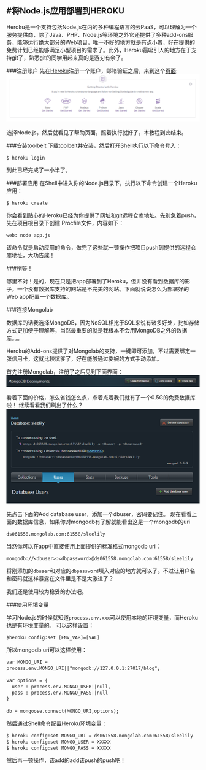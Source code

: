 #将Node.js应用部署到HEROKU
------------
Heroku是一个支持包括Node.js在内的多种编程语言的云PaaS，可以理解为一个服务提供商，除了Java、PHP、Node.js等环境之外它还提供了多种add-ons服务，能够运行绝大部分的Web项目，唯一不好的地方就是有点小贵，好在提供的免费计划已经能够满足小型项目的需求了。此外，Heroku最吸引人的地方在于支持git了，熟悉git的同学用起来真的是游刃有余了。

###注册账户
先在[Heroku][1]注册一个账户，邮箱验证之后，来到这个[页面][2]:
![apps][3]

选择Node.js，然后就看见了帮助页面，照着执行就好了，本教程到此结束。

###安装toolbelt
下载[toolbelt][4]并安装，然后打开Shell执行以下命令登入：

```
$ heroku login
```

到此已经完成了一小半了。

###部署应用
在Shell中进入你的Node.js目录下，执行以下命令创建一个Heroku应用：

```
$ heroku create
```

你会看到贴心的Heroku已经为你提供了网址和git远程仓库地址。先别急着push，先在项目根目录下创建
Procfile文件，内容如下：

```
web: node app.js
```

该命令就是启动应用的命令，做完了这些就一顿操作把项目push到提供的远程仓库地址，大功告成！

###稍等！

哪里不对！是的，现在只是把app部署到了Heroku，但并没有看到数据库的影子，一个没有数据库支持的网站是不完美的网站。下面就说说怎么为部署好的Web app配置一个数据库。

###连接Mongolab

数据库的话我选择MongoDB，因为NoSQL相比于SQL来说有诸多好处，比如存储方式更加便于理解等，当然最重要的就是我根本不会用MongoDB之外的数据库。。。

Heroku的Add-ons提供了对Mongolab的支持，一键即可添加，不过需要绑定一张信用卡，这就比较坑爹了，好在能够通过委婉的方式手动添加。

首先注册Mongolab，注册了之后见到下面界面：
![mongolab][5]

看着下面的价格，怎么省钱怎么点，点着点着我们就有了一个0.5G的免费数据库啦！
继续看看我们刷出了什么？
![newdb][6]

先点击下面的Add database user，添加一个dbuser，密码要记住。
现在看看上面的数据库信息，如果你对mongodb有了解就能看出这是一个mongodb的uri

```
ds061558.mongolab.com:61558/sleelily
```
当然你可以在app中直接使用上面提供的标准格式mongodb uri：

```
mongodb://<dbuser>:<dbpassword>@ds061558.mongolab.com:61558/sleelily
```
将刚添加的`dbuser`和对应的`dbpassword`填入对应的地方就可以了。不过让用户名和密码就这样暴露在文件里是不是太激进了？

我们还是使用较为稳妥的办法吧。

###使用环境变量

学习Node.js的时候就知道`process.env.xxx`可以使用本地的环境变量，而Heroku也是有环境变量的。
可以这样设置：
```
$heroku config:set [ENV_VAR]=[VAL]
```
所以mongodb uri可以这样使用：

```
var MONGO_URI = process.env.MONGO_URI||"mongodb://127.0.0.1:27017/blog";

var options = {
  user : process.env.MONGO_USER||null,
  pass : process.env.MONGO_PASS||null
}

db = mongoose.connect(MONGO_URI,options);
```
然后通过Shell命令配置Heroku环境变量：

```
$ heroku config:set MONGO_URI = ds061558.mongolab.com:61558/sleelily
$ heroku config:set MONGO_USER = XXXXX
$ heroku config:set MONGO_PASS = XXXXX
```
然后再一顿操作，该add的add该push的push吧！


[1]:https://signup.heroku.com/
[2]:https://dashboard.heroku.com/apps
[3]:imgs/apps.PNG
[4]:https://s3.amazonaws.com/assets.heroku.com/heroku-toolbelt/heroku-toolbelt.exe
[5]:imgs/mongolab.PNG
[6]:imgs/newdb.PNG